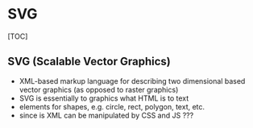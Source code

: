 # SVG

[TOC]



## SVG (Scalable Vector Graphics)

- XML-based markup language for describing two dimensional based vector graphics (as opposed to raster graphics)
- SVG is essentially to graphics what HTML is to text
- elements for shapes, e.g. circle, rect, polygon, text, etc.
- since is XML can be manipulated by CSS and JS ???
